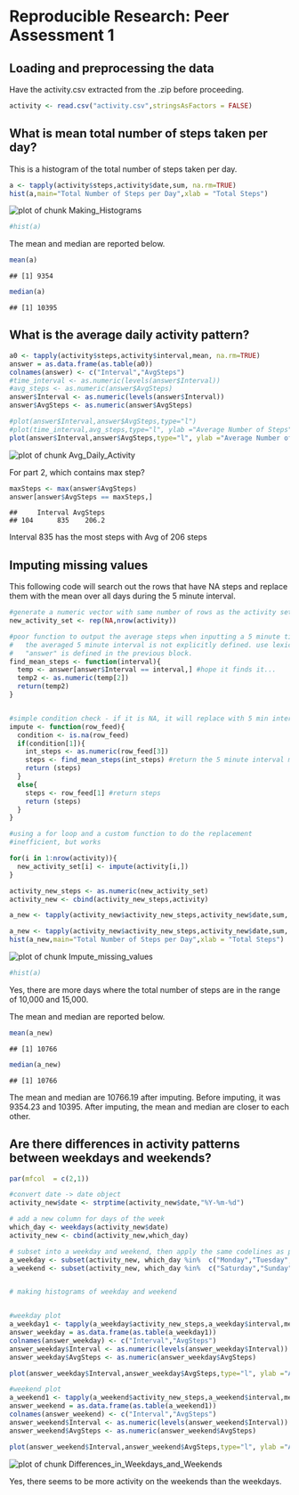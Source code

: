 # Reproducible Research: Peer Assessment 1


## Loading and preprocessing the data

Have the activity.csv extracted from the .zip before proceeding.


```r
activity <- read.csv("activity.csv",stringsAsFactors = FALSE)
```


## What is mean total number of steps taken per day?

This is a histogram of the total number of steps taken per day.


```r
a <- tapply(activity$steps,activity$date,sum, na.rm=TRUE)
hist(a,main="Total Number of Steps per Day",xlab = "Total Steps")
```

![plot of chunk Making_Histograms](./PA1_template_files/figure-html/Making_Histograms.png) 

```r
#hist(a)
```

The mean and median are reported below.


```r
mean(a)
```

```
## [1] 9354
```

```r
median(a)
```

```
## [1] 10395
```


## What is the average daily activity pattern?


```r
a0 <- tapply(activity$steps,activity$interval,mean, na.rm=TRUE)
answer = as.data.frame(as.table(a0)) 
colnames(answer) <- c("Interval","AvgSteps")
#time_interval <- as.numeric(levels(answer$Interval))
#avg_steps <- as.numeric(answer$AvgSteps)
answer$Interval <- as.numeric(levels(answer$Interval))
answer$AvgSteps <- as.numeric(answer$AvgSteps)

#plot(answer$Interval,answer$AvgSteps,type="l")
#plot(time_interval,avg_steps,type="l", ylab ="Average Number of Steps", xlab="")
plot(answer$Interval,answer$AvgSteps,type="l", ylab ="Average Number of Steps", xlab="", main="Average Daily Pattern")
```

![plot of chunk Avg_Daily_Activity](./PA1_template_files/figure-html/Avg_Daily_Activity.png) 

For part 2, which contains max step?


```r
maxSteps <- max(answer$AvgSteps)
answer[answer$AvgSteps == maxSteps,]
```

```
##     Interval AvgSteps
## 104      835    206.2
```

Interval 835 has the most steps with Avg of 206 steps



## Imputing missing values

This following code will search out the rows that have NA steps and replace them with the mean over all days during the 5 minute interval.


```r
#generate a numeric vector with same number of rows as the activity set
new_activity_set <- rep(NA,nrow(activity))

#poor function to output the average steps when inputting a 5 minute time interval.
#   the averaged 5 minute interval is not explicitly defined. use lexical scoping
#   "answer" is defined in the previous block.
find_mean_steps <- function(interval){
  temp <- answer[answer$Interval == interval,] #hope it finds it...
  temp2 <- as.numeric(temp[2])
  return(temp2)
}


#simple condition check - if it is NA, it will replace with 5 min interval mean
impute <- function(row_feed){
  condition <- is.na(row_feed)
  if(condition[1]){
    int_steps <- as.numeric(row_feed[3])
    steps <- find_mean_steps(int_steps) #return the 5 minute interval mean
    return (steps)
  }
  else{
    steps <- row_feed[1] #return steps
    return (steps)
  }
}

#using a for loop and a custom function to do the replacement
#inefficient, but works

for(i in 1:nrow(activity)){
  new_activity_set[i] <- impute(activity[i,])
}

activity_new_steps <- as.numeric(new_activity_set)
activity_new <- cbind(activity_new_steps,activity)

a_new <- tapply(activity_new$activity_new_steps,activity_new$date,sum, na.rm=TRUE)

a_new <- tapply(activity_new$activity_new_steps,activity_new$date,sum, na.rm=TRUE)
hist(a_new,main="Total Number of Steps per Day",xlab = "Total Steps")
```

![plot of chunk Impute_missing_values](./PA1_template_files/figure-html/Impute_missing_values.png) 

```r
#hist(a)
```

Yes, there are more days where the total number of steps are in the range of 10,000 and 15,000.

The mean and median are reported below.


```r
mean(a_new)
```

```
## [1] 10766
```

```r
median(a_new)
```

```
## [1] 10766
```


The mean and median are 10766.19 after imputing. Before imputing, it was 9354.23 and 10395. After imputing, the mean and median are closer to each other.



## Are there differences in activity patterns between weekdays and weekends?



```r
par(mfcol  = c(2,1))

#convert date -> date object
activity_new$date <- strptime(activity_new$date,"%Y-%m-%d")

# add a new column for days of the week
which_day <- weekdays(activity_new$date)
activity_new <- cbind(activity_new,which_day)

# subset into a weekday and weekend, then apply the same codelines as part 3
a_weekday <- subset(activity_new, which_day %in%  c("Monday","Tuesday","Wednesday","Thursday","Friday"))
a_weekend <- subset(activity_new, which_day %in%  c("Saturday","Sunday"))


# making histograms of weekday and weekend


#weekday plot
a_weekday1 <- tapply(a_weekday$activity_new_steps,a_weekday$interval,mean, na.rm=TRUE)
answer_weekday = as.data.frame(as.table(a_weekday1)) 
colnames(answer_weekday) <- c("Interval","AvgSteps")
answer_weekday$Interval <- as.numeric(levels(answer_weekday$Interval))
answer_weekday$AvgSteps <- as.numeric(answer_weekday$AvgSteps)

plot(answer_weekday$Interval,answer_weekday$AvgSteps,type="l", ylab ="Average Number of Steps", xlab="", main="Weekday Mean Steps")

#weekend plot
a_weekend1 <- tapply(a_weekend$activity_new_steps,a_weekend$interval,mean, na.rm=TRUE)
answer_weekend = as.data.frame(as.table(a_weekend1)) 
colnames(answer_weekend) <- c("Interval","AvgSteps")
answer_weekend$Interval <- as.numeric(levels(answer_weekend$Interval))
answer_weekend$AvgSteps <- as.numeric(answer_weekend$AvgSteps)

plot(answer_weekend$Interval,answer_weekend$AvgSteps,type="l", ylab ="Average Number of Steps", xlab="", main="Weekend Mean Steps")
```

![plot of chunk Differences_in_Weekdays_and_Weekends](./PA1_template_files/figure-html/Differences_in_Weekdays_and_Weekends.png) 


Yes, there seems to be more activity on the weekends than the weekdays.

